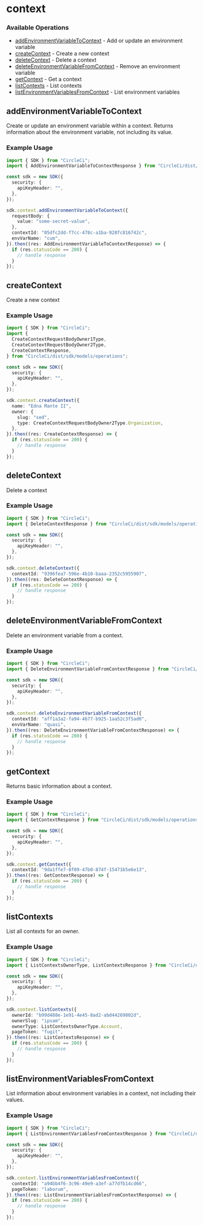# context

### Available Operations

* [addEnvironmentVariableToContext](#addenvironmentvariabletocontext) - Add or update an environment variable
* [createContext](#createcontext) - Create a new context
* [deleteContext](#deletecontext) - Delete a context
* [deleteEnvironmentVariableFromContext](#deleteenvironmentvariablefromcontext) - Remove an environment variable
* [getContext](#getcontext) - Get a context
* [listContexts](#listcontexts) - List contexts
* [listEnvironmentVariablesFromContext](#listenvironmentvariablesfromcontext) - List environment variables

## addEnvironmentVariableToContext

Create or update an environment variable within a context. Returns information about the environment variable, not including its value.

### Example Usage

```typescript
import { SDK } from "CircleCi";
import { AddEnvironmentVariableToContextResponse } from "CircleCi/dist/sdk/models/operations";

const sdk = new SDK({
  security: {
    apiKeyHeader: "",
  },
});

sdk.context.addEnvironmentVariableToContext({
  requestBody: {
    value: "some-secret-value",
  },
  contextId: "05dfc2dd-f7cc-478c-a1ba-928fc816742c",
  envVarName: "cum",
}).then((res: AddEnvironmentVariableToContextResponse) => {
  if (res.statusCode == 200) {
    // handle response
  }
});
```

## createContext

Create a new context

### Example Usage

```typescript
import { SDK } from "CircleCi";
import {
  CreateContextRequestBodyOwner1Type,
  CreateContextRequestBodyOwner2Type,
  CreateContextResponse,
} from "CircleCi/dist/sdk/models/operations";

const sdk = new SDK({
  security: {
    apiKeyHeader: "",
  },
});

sdk.context.createContext({
  name: "Edna Mante II",
  owner: {
    slug: "sed",
    type: CreateContextRequestBodyOwner2Type.Organization,
  },
}).then((res: CreateContextResponse) => {
  if (res.statusCode == 200) {
    // handle response
  }
});
```

## deleteContext

Delete a context

### Example Usage

```typescript
import { SDK } from "CircleCi";
import { DeleteContextResponse } from "CircleCi/dist/sdk/models/operations";

const sdk = new SDK({
  security: {
    apiKeyHeader: "",
  },
});

sdk.context.deleteContext({
  contextId: "9396fea7-596e-4b10-baaa-2352c5955907",
}).then((res: DeleteContextResponse) => {
  if (res.statusCode == 200) {
    // handle response
  }
});
```

## deleteEnvironmentVariableFromContext

Delete an environment variable from a context.

### Example Usage

```typescript
import { SDK } from "CircleCi";
import { DeleteEnvironmentVariableFromContextResponse } from "CircleCi/dist/sdk/models/operations";

const sdk = new SDK({
  security: {
    apiKeyHeader: "",
  },
});

sdk.context.deleteEnvironmentVariableFromContext({
  contextId: "aff1a3a2-fa94-4677-b925-1aa52c3f5ad0",
  envVarName: "quasi",
}).then((res: DeleteEnvironmentVariableFromContextResponse) => {
  if (res.statusCode == 200) {
    // handle response
  }
});
```

## getContext

Returns basic information about a context.

### Example Usage

```typescript
import { SDK } from "CircleCi";
import { GetContextResponse } from "CircleCi/dist/sdk/models/operations";

const sdk = new SDK({
  security: {
    apiKeyHeader: "",
  },
});

sdk.context.getContext({
  contextId: "9da1ffe7-8f09-47b0-874f-15471b5e6e13",
}).then((res: GetContextResponse) => {
  if (res.statusCode == 200) {
    // handle response
  }
});
```

## listContexts

List all contexts for an owner.

### Example Usage

```typescript
import { SDK } from "CircleCi";
import { ListContextsOwnerType, ListContextsResponse } from "CircleCi/dist/sdk/models/operations";

const sdk = new SDK({
  security: {
    apiKeyHeader: "",
  },
});

sdk.context.listContexts({
  ownerId: "b99d488e-1e91-4e45-8ad2-abd44269802d",
  ownerSlug: "ipsam",
  ownerType: ListContextsOwnerType.Account,
  pageToken: "fugit",
}).then((res: ListContextsResponse) => {
  if (res.statusCode == 200) {
    // handle response
  }
});
```

## listEnvironmentVariablesFromContext

List information about environment variables in a context, not including their values.

### Example Usage

```typescript
import { SDK } from "CircleCi";
import { ListEnvironmentVariablesFromContextResponse } from "CircleCi/dist/sdk/models/operations";

const sdk = new SDK({
  security: {
    apiKeyHeader: "",
  },
});

sdk.context.listEnvironmentVariablesFromContext({
  contextId: "a94bb4f6-3c96-49e9-a3ef-a77dfb14cd66",
  pageToken: "laborum",
}).then((res: ListEnvironmentVariablesFromContextResponse) => {
  if (res.statusCode == 200) {
    // handle response
  }
});
```
